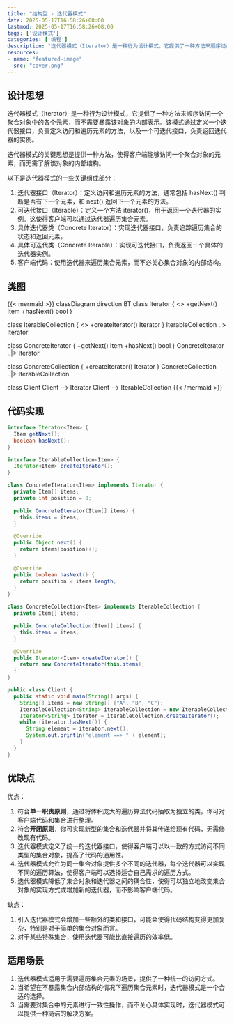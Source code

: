 ```yaml
---
title: "结构型 - 迭代器模式"
date: 2025-05-17T16:58:26+08:00
lastmod: 2025-05-17T16:58:26+08:00
tags: ['设计模式']
categories: ['编程']
description: "迭代器模式（Iterator）是一种行为设计模式，它提供了一种方法来顺序访问一个聚合对象中的各个元素，而不需要暴露该对象的内部表示。该模式通过定义一个迭代器接口，负责定义访问和遍历元素的方法，以及一个可迭代接口，负责返回迭代器的实例。"
resources:
- name: "featured-image"
  src: "cover.png"
---
```

<!--more-->
## 设计思想
迭代器模式（Iterator）是一种行为设计模式，它提供了一种方法来顺序访问一个聚合对象中的各个元素，而不需要暴露该对象的内部表示。该模式通过定义一个迭代器接口，负责定义访问和遍历元素的方法，以及一个可迭代接口，负责返回迭代器的实例。

迭代器模式的关键思想是提供一种方法，使得客户端能够访问一个聚合对象的元素，而无需了解该对象的内部结构。

以下是迭代器模式的一些关键组成部分：
1. 迭代器接口（Iterator）：定义访问和遍历元素的方法，通常包括 hasNext() 判断是否有下一个元素，和 next() 返回下一个元素的方法。
2. 可迭代接口（Iterable）：定义一个方法 iterator()，用于返回一个迭代器的实例。这使得客户端可以通过迭代器遍历集合元素。
3. 具体迭代器类（Concrete Iterator）：实现迭代器接口，负责追踪遍历集合的状态和返回元素。
4. 具体可迭代类（Concrete Iterable）：实现可迭代接口，负责返回一个具体的迭代器实例。
5. 客户端代码：使用迭代器来遍历集合元素，而不必关心集合对象的内部结构。

## 类图
{{< mermaid >}}
classDiagram
  direction BT
  class Iterator {
    <<interface>>
    +getNext() Item
    +hasNext() bool
  }

  class IterableCollection {
    <<interface>>
    +createIterator() Iterator
  }
  IterableCollection ..> Iterator

  class ConcreteIterator {
    +getNext() Item
    +hasNext() bool
  }
  ConcreteIterator ..|> Iterator

  class ConcreteCollection {
    +createIterator() Iterator
  }
  ConcreteCollection ..|> IterableCollection

  class Client
  Client --> Iterator
  Client --> IterableCollection
{{< /mermaid >}}

## 代码实现
```java
interface Iterator<Item> {
  Item getNext();
  boolean hasNext();
}

interface IterableCollection<Item> {
  Iterator<Item> createIterator();
}

class ConcreteIterator<Item> implements Iterator {
  private Item[] items;
  private int position = 0;

  public ConcreteIterator(Item[] items) {
    this.items = items;
  }

  @Override
  public Object next() {
    return items[position++];
  }

  @Override
  public boolean hasNext() {
    return position < items.length;
  }
}

class ConcreteCollection<Item> implements IterableCollection {
  private Item[] items;

  public ConcreteCollection(Item[] items) {
    this.items = items;
  }

  @Override
  public Iterator<Item> createIterator() {
    return new ConcreteIterator(this.items);
  }
}

public class Client {
  public static void main(String[] args) {
    String[] items = new String[] {"A", "B", "C"};
    IterableCollection<String> iterableCollection = new IterableCollection<>(items);
    Iterator<String> iterator = iterableCollection.createIterator();
    while (iterator.hasNext()) {
      String element = iterator.next();
      System.out.println("element ==> " + element);
    }
  }
}
```

## 优缺点
优点：
1. 符合**单一职责原则**，通过将体积庞大的遍历算法代码抽取为独立的类，你可对客户端代码和集合进行整理。
2. 符合**开闭原则**，你可实现新型的集合和迭代器并将其传递给现有代码，无需修改现有代码。
3. 迭代器模式定义了统一的迭代器接口，使得客户端可以以一致的方式访问不同类型的集合对象，提高了代码的通用性。
4. 迭代器模式允许为同一集合对象提供多个不同的迭代器，每个迭代器可以实现不同的遍历算法，使得客户端可以选择适合自己需求的遍历方式。
5. 迭代器模式降低了集合对象和迭代器之间的耦合性，使得可以独立地改变集合对象的实现方式或增加新的迭代器，而不影响客户端代码。

缺点：
1. 引入迭代器模式会增加一些额外的类和接口，可能会使得代码结构变得更加复杂，特别是对于简单的集合对象而言。
2. 对于某些特殊集合，使用迭代器可能比直接遍历的效率低。

## 适用场景
1. 迭代器模式适用于需要遍历集合元素的场景，提供了一种统一的访问方式。
2. 当希望在不暴露集合内部结构的情况下遍历集合元素时，迭代器模式是一个合适的选择。
3. 当需要对集合中的元素进行一致性操作，而不关心具体实现时，迭代器模式可以提供一种简洁的解决方案。